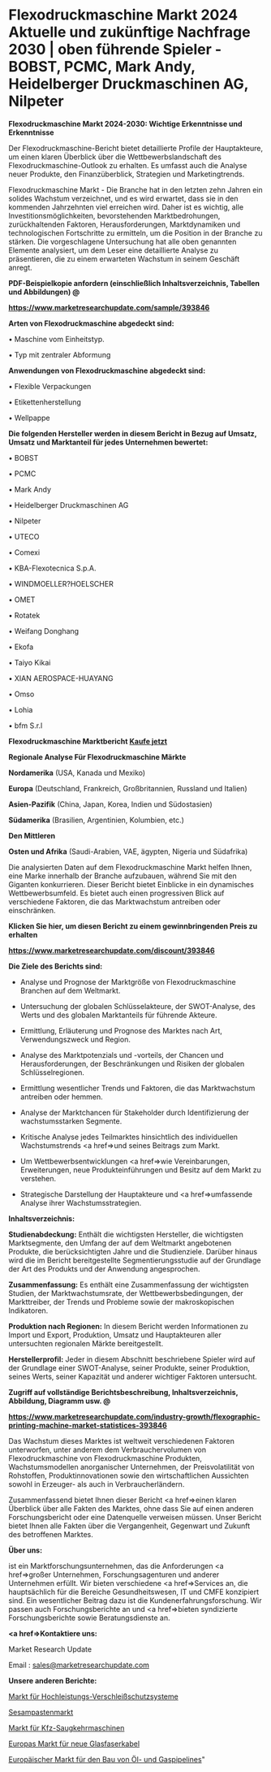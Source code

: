 # Flexodruckmaschine Markt 2024 Aktuelle und zukünftige Nachfrage 2030 | oben führende Spieler - BOBST, PCMC, Mark Andy, Heidelberger Druckmaschinen AG, Nilpeter

<strong>Flexodruckmaschine Markt 2024-2030: Wichtige Erkenntnisse und Erkenntnisse</strong>

Der Flexodruckmaschine-Bericht bietet detaillierte Profile der Hauptakteure, um einen klaren Überblick über die Wettbewerbslandschaft des Flexodruckmaschine-Outlook zu erhalten. Es umfasst auch die Analyse neuer Produkte, den Finanzüberblick, Strategien und Marketingtrends.

Flexodruckmaschine Markt - Die Branche hat in den letzten zehn Jahren ein solides Wachstum verzeichnet, und es wird erwartet, dass sie in den kommenden Jahrzehnten viel erreichen wird. Daher ist es wichtig, alle Investitionsmöglichkeiten, bevorstehenden Marktbedrohungen, zurückhaltenden Faktoren, Herausforderungen, Marktdynamiken und technologischen Fortschritte zu ermitteln, um die Position in der Branche zu stärken. Die vorgeschlagene Untersuchung hat alle oben genannten Elemente analysiert, um dem Leser eine detaillierte Analyse zu präsentieren, die zu einem erwarteten Wachstum in seinem Geschäft anregt.



<strong><b>PDF-Beispielkopie anfordern (einschließlich Inhaltsverzeichnis, Tabellen und Abbildungen) @ </b></strong>

<strong><a href=https://www.marketresearchupdate.com/sample/393846>

<strong>https://www.marketresearchupdate.com/sample/393846</u></a></strong></strong>



<strong>Arten von Flexodruckmaschine abgedeckt sind:</strong>

• Maschine vom Einheitstyp.

• Typ mit zentraler Abformung



<strong>Anwendungen von Flexodruckmaschine abgedeckt sind:</strong>

• Flexible Verpackungen

• Etikettenherstellung

• Wellpappe



<strong>Die folgenden Hersteller werden in diesem Bericht in Bezug auf Umsatz, Umsatz und Marktanteil für jedes Unternehmen bewertet:</strong>

• BOBST

• PCMC

• Mark Andy

• Heidelberger Druckmaschinen AG

• Nilpeter

• UTECO

• Comexi

• KBA-Flexotecnica S.p.A.

• WINDMOELLER?HOELSCHER

• OMET

• Rotatek

• Weifang Donghang

• Ekofa

• Taiyo Kikai

• XIAN AEROSPACE-HUAYANG

• Omso

• Lohia

• bfm S.r.l



<strong>Flexodruckmaschine Marktbericht <a href=https://www.marketresearchupdate.com/buynow/393846>Kaufe jetzt</a></strong>



<strong>Regionale Analyse Für Flexodruckmaschine Märkte</strong>



<strong>Nordamerika</strong> (USA, Kanada und Mexiko)



<strong>Europa</strong> (Deutschland, Frankreich, Großbritannien, Russland und Italien)



<strong>Asien-Pazifik</strong> (China, Japan, Korea, Indien und Südostasien)



<strong>Südamerika</strong> (Brasilien, Argentinien, Kolumbien, etc.)



<strong>Den Mittleren</strong> 

<strong>Osten und Afrika</strong> (Saudi-Arabien, VAE, ägypten, Nigeria und Südafrika)

Die analysierten Daten auf dem Flexodruckmaschine Markt helfen Ihnen, eine Marke innerhalb der Branche aufzubauen, während Sie mit den Giganten konkurrieren. Dieser Bericht bietet Einblicke in ein dynamisches Wettbewerbsumfeld. Es bietet auch einen progressiven Blick auf verschiedene Faktoren, die das Marktwachstum antreiben oder einschränken.



<strong>Klicken Sie hier, um diesen Bericht zu einem gewinnbringenden Preis zu erhalten
</strong>

<strong><a href=https://www.marketresearchupdate.com/discount/393846>https://www.marketresearchupdate.com/discount/393846</b></u></strong></a>



<strong>Die Ziele des Berichts sind:</strong>

- Analyse und Prognose der Marktgröße von Flexodruckmaschine Branchen auf dem Weltmarkt.

- Untersuchung der globalen Schlüsselakteure, der SWOT-Analyse, des Werts und des globalen Marktanteils für führende Akteure.

- Ermittlung, Erläuterung und Prognose des Marktes nach Art, Verwendungszweck und Region.

- Analyse des Marktpotenzials und -vorteils, der Chancen und Herausforderungen, der Beschränkungen und Risiken der globalen Schlüsselregionen.

- Ermittlung wesentlicher Trends und Faktoren, die das Marktwachstum antreiben oder hemmen.

- Analyse der Marktchancen für Stakeholder durch Identifizierung der wachstumsstarken Segmente.

- Kritische Analyse jedes Teilmarktes hinsichtlich des individuellen Wachstumstrends <a href=>und</a> seines Beitrags zum Markt.

- Um Wettbewerbsentwicklungen <a href=>wie</a> Vereinbarungen, Erweiterungen, neue Produkteinführungen und Besitz auf dem Markt zu verstehen.

- Strategische Darstellung der Hauptakteure und <a href=>umfas</a>sende Analyse ihrer Wachstumsstrategien.



<strong>Inhaltsverzeichnis:</strong>



<strong>Studienabdeckung:</strong> Enthält die wichtigsten Hersteller, die wichtigsten Marktsegmente, den Umfang der auf dem Weltmarkt angebotenen Produkte, die berücksichtigten Jahre und die Studienziele. Darüber hinaus wird die im Bericht bereitgestellte Segmentierungsstudie auf der Grundlage der Art des Produkts und der Anwendung angesprochen.



<strong>Zusammenfassung:</strong> Es enthält eine Zusammenfassung der wichtigsten Studien, der Marktwachstumsrate, der Wettbewerbsbedingungen, der Markttreiber, der Trends und Probleme sowie der makroskopischen Indikatoren.



<strong>Produktion nach Regionen:</strong> In diesem Bericht werden Informationen zu Import und Export, Produktion, Umsatz und Hauptakteuren aller untersuchten regionalen Märkte bereitgestellt.



<strong>Herstellerprofil:</strong> Jeder in diesem Abschnitt beschriebene Spieler wird auf der Grundlage einer SWOT-Analyse, seiner Produkte, seiner Produktion, seines Werts, seiner Kapazität und anderer wichtiger Faktoren untersucht.



<strong><b>Zugriff auf vollständige Berichtsbeschreibung, Inhaltsverzeichnis, Abbildung, Diagramm usw. @ </b></strong>

<strong><a href=https://www.marketresearchupdate.com/industry-growth/flexographic-printing-machine-market-statistices-393846>https://www.marketresearchupdate.com/industry-growth/flexographic-printing-machine-market-statistices-393846</a></strong>

Das Wachstum dieses Marktes ist weltweit verschiedenen Faktoren unterworfen, unter anderem dem Verbrauchervolumen von Flexodruckmaschine von Flexodruckmaschine Produkten, Wachstumsmodellen anorganischer Unternehmen, der Preisvolatilität von Rohstoffen, Produktinnovationen sowie den wirtschaftlichen Aussichten sowohl in Erzeuger- als auch in Verbraucherländern.

Zusammenfassend bietet Ihnen dieser Bericht <a href=>einen</a> klaren Überblick über alle Fakten des Marktes, ohne dass Sie auf einen anderen Forschungsbericht oder eine Datenquelle verweisen müssen. Unser Bericht bietet Ihnen alle Fakten über die Vergangenheit, Gegenwart und Zukunft des betroffenen Marktes.



<strong>Über uns:</strong>

 ist ein Marktforschungsunternehmen, das die Anforderungen <a href=>großer</a> Unternehmen, Forschungsagenturen und anderer Unternehmen erfüllt. Wir bieten verschiedene <a href=>Services</a> an, die hauptsächlich für die Bereiche Gesundheitswesen, IT und CMFE konzipiert sind. Ein wesentlicher Beitrag dazu ist die Kundenerfahrungsforschung. Wir passen auch Forschungsberichte an und <a href=>bieten</a> syndizierte Forschungsberichte sowie Beratungsdienste an.



<strong><a href=>Kontaktiere uns:</a></strong>

Market Research Update

Email : sales@marketresearchupdate.com



<strong>Unsere anderen Berichte:</strong>

<a href=https://www.linkedin.com/pulse/heavy-duty-wear-protection-systems-market-analyzing>Markt für Hochleistungs-Verschleißschutzsysteme</a>

<a href=https://www.linkedin.com/pulse/sesame-paste-market-outlooks-2023-size-players>Sesampastenmarkt</a>

<a href=https://www.linkedin.com/pulse/automotive-suction-sweepers-market-size-share-outlook>Markt für Kfz-Saugkehrmaschinen</a>

<a href=https://www.linkedin.com/pulse/europe-new-fiber-optic-cables-market>Europas Markt für neue Glasfaserkabel</a>

<a href=https://www.linkedin.com/pulse/europe-oil-gas-pipeline-fabrication-construction-market>Europäischer Markt für den Bau von Öl- und Gaspipelines</a>"
